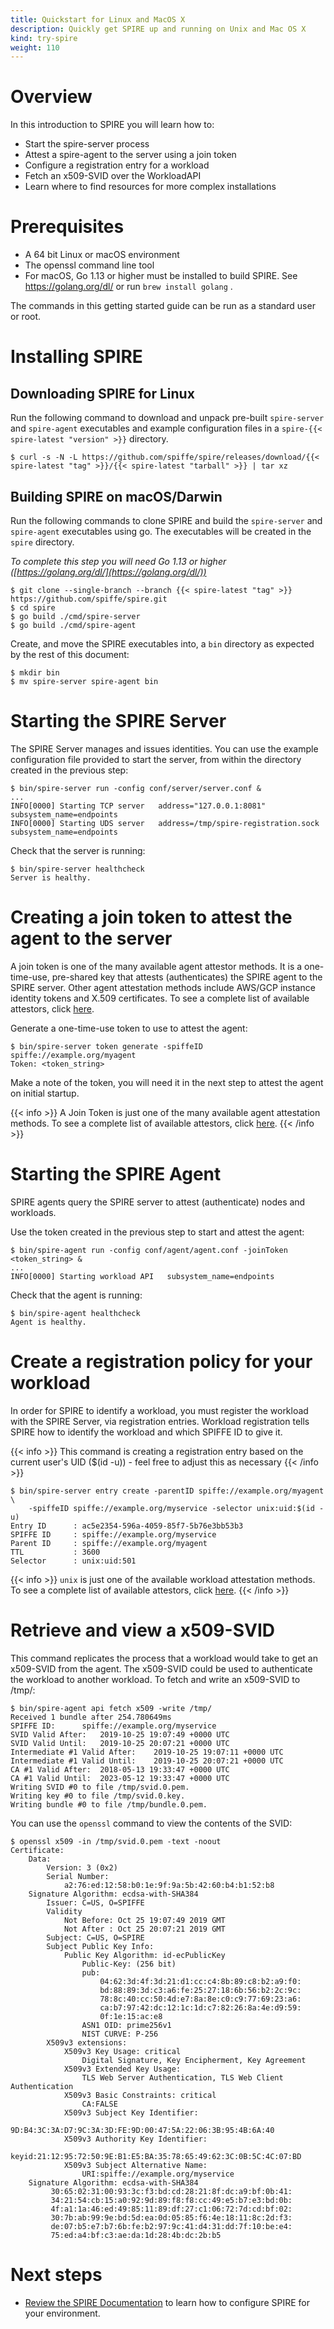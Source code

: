 ```yaml
---
title: Quickstart for Linux and MacOS X
description: Quickly get SPIRE up and running on Unix and Mac OS X
kind: try-spire
weight: 110
---
```


# Overview

In this introduction to SPIRE you will learn how to:

* Start the spire-server process
* Attest a spire-agent to the server using a join token
* Configure a registration entry for a workload
* Fetch an x509-SVID over the WorkloadAPI
* Learn where to find resources for more complex installations

# Prerequisites

* A 64 bit Linux or macOS environment
* The openssl command line tool
* For macOS, Go 1.13 or higher must be installed to build SPIRE. See https://golang.org/dl/ or run `brew install golang` .

The commands in this getting started guide can be run as a standard user or root.

# Installing SPIRE

## Downloading SPIRE for Linux

Run the following command to download and unpack pre-built `spire-server` and `spire-agent` executables and example configuration files in a `spire-{{< spire-latest "version" >}}` directory.

```
$ curl -s -N -L https://github.com/spiffe/spire/releases/download/{{< spire-latest "tag" >}}/{{< spire-latest "tarball" >}} | tar xz
```

## Building SPIRE on macOS/Darwin

Run the following commands to clone SPIRE and build the `spire-server` and `spire-agent` executables using go. The executables will be created in the `spire` directory.

*To complete this step you will need Go 1.13 or higher ([https://golang.org/dl/](https://golang.org/dl/))*

```
$ git clone --single-branch --branch {{< spire-latest "tag" >}} https://github.com/spiffe/spire.git
$ cd spire
$ go build ./cmd/spire-server 
$ go build ./cmd/spire-agent
```

Create, and move the SPIRE executables into, a `bin` directory as expected by the rest of this document:

```
$ mkdir bin
$ mv spire-server spire-agent bin
```

# Starting the SPIRE Server

The SPIRE Server manages and issues identities. You can use the example configuration file provided to start the server, from within the directory created in the previous step:

```
$ bin/spire-server run -config conf/server/server.conf &
...
INFO[0000] Starting TCP server   address="127.0.0.1:8081" subsystem_name=endpoints
INFO[0000] Starting UDS server   address=/tmp/spire-registration.sock subsystem_name=endpoints
```

Check that the server is running:

```
$ bin/spire-server healthcheck
Server is healthy.
```

# Creating a join token to attest the agent to the server

A join token is one of the many available agent attestor methods. It is a one-time-use, pre-shared key that attests (authenticates) the SPIRE agent to the SPIRE server. Other agent attestation methods include AWS/GCP instance identity tokens and X.509 certificates. To see a complete list of available attestors, click [here](/spire/docs/registering/#1-defining-the-spiffe-id-of-the-agent).

Generate a one-time-use token to use to attest the agent:

```
$ bin/spire-server token generate -spiffeID spiffe://example.org/myagent
Token: <token_string>
```

Make a note of the token, you will need it in the next step to attest the agent on initial startup.

{{< info >}}
A Join Token is just one of the many available agent attestation methods. To see a complete list of available attestors, click [here](/spire/docs/registering/#1-defining-the-spiffe-id-of-the-agent).
{{< /info >}}

# Starting the SPIRE Agent

SPIRE agents query the SPIRE server to attest (authenticate) nodes and workloads.

Use the token created in the previous step to start and attest the agent:

```
$ bin/spire-agent run -config conf/agent/agent.conf -joinToken <token_string> &
...
INFO[0000] Starting workload API   subsystem_name=endpoints
```

Check that the agent is running:

```
$ bin/spire-agent healthcheck
Agent is healthy.
```

# Create a registration policy for your workload

In order for SPIRE to identify a workload, you must register the workload with the SPIRE Server, via registration entries. Workload registration tells SPIRE how to identify the workload and which SPIFFE ID to give it.

{{< info >}}
This command is creating a registration entry based on the current user's UID ($(id -u)) - feel free to adjust this as necessary
{{< /info >}}


```
$ bin/spire-server entry create -parentID spiffe://example.org/myagent \
    -spiffeID spiffe://example.org/myservice -selector unix:uid:$(id -u)
Entry ID      : ac5e2354-596a-4059-85f7-5b76e3bb53b3
SPIFFE ID     : spiffe://example.org/myservice
Parent ID     : spiffe://example.org/myagent
TTL           : 3600
Selector      : unix:uid:501
```

{{< info >}}
`unix` is just one of the available workload attestation methods. To see a complete list of available attestors, click [here](/spire/docs/registering/#2-defining-the-spiffe-id-of-the-workload).
{{< /info >}}


# Retrieve and view a x509-SVID 

This command replicates the process that a workload would take to get an x509-SVID from the agent. The x509-SVID could be used to authenticate the workload to another workload. To fetch and write an x509-SVID to /tmp/:

```
$ bin/spire-agent api fetch x509 -write /tmp/
Received 1 bundle after 254.780649ms
SPIFFE ID:		spiffe://example.org/myservice
SVID Valid After:	2019-10-25 19:07:49 +0000 UTC
SVID Valid Until:	2019-10-25 20:07:21 +0000 UTC
Intermediate #1 Valid After:	2019-10-25 19:07:11 +0000 UTC
Intermediate #1 Valid Until:	2019-10-25 20:07:21 +0000 UTC
CA #1 Valid After:	2018-05-13 19:33:47 +0000 UTC
CA #1 Valid Until:	2023-05-12 19:33:47 +0000 UTC
Writing SVID #0 to file /tmp/svid.0.pem.
Writing key #0 to file /tmp/svid.0.key.
Writing bundle #0 to file /tmp/bundle.0.pem.
```

You can use the `openssl` command to view the contents of the SVID:

```
$ openssl x509 -in /tmp/svid.0.pem -text -noout
Certificate:
    Data:
        Version: 3 (0x2)
        Serial Number:
            a2:76:ed:12:58:b0:1e:9f:9a:5b:42:60:b4:b1:52:b8
    Signature Algorithm: ecdsa-with-SHA384
        Issuer: C=US, O=SPIFFE
        Validity
            Not Before: Oct 25 19:07:49 2019 GMT
            Not After : Oct 25 20:07:21 2019 GMT
        Subject: C=US, O=SPIRE
        Subject Public Key Info:
            Public Key Algorithm: id-ecPublicKey
                Public-Key: (256 bit)
                pub: 
                    04:62:3d:4f:3d:21:d1:cc:c4:8b:89:c8:b2:a9:f0:
                    bd:88:89:3d:c3:a6:fe:25:27:18:6b:56:b2:2c:9c:
                    78:8c:40:cc:50:4d:e7:8a:8e:c0:c9:77:69:23:a6:
                    ca:b7:97:42:dc:12:1c:1d:c7:82:26:8a:4e:d9:59:
                    0f:1e:15:ac:e8
                ASN1 OID: prime256v1
                NIST CURVE: P-256
        X509v3 extensions:
            X509v3 Key Usage: critical
                Digital Signature, Key Encipherment, Key Agreement
            X509v3 Extended Key Usage: 
                TLS Web Server Authentication, TLS Web Client Authentication
            X509v3 Basic Constraints: critical
                CA:FALSE
            X509v3 Subject Key Identifier: 
                9D:B4:3C:3A:D7:9C:3A:3D:FE:9D:00:47:5A:22:06:3B:95:4B:6A:40
            X509v3 Authority Key Identifier: 
                keyid:21:12:95:72:50:9E:B1:E5:BA:35:78:65:49:62:3C:0B:5C:4C:07:BD
            X509v3 Subject Alternative Name: 
                URI:spiffe://example.org/myservice
    Signature Algorithm: ecdsa-with-SHA384
         30:65:02:31:00:93:3c:f3:bd:cd:28:21:8f:dc:a9:bf:0b:41:
         34:21:54:cb:15:a0:92:9d:89:f8:f8:cc:49:e5:b7:e3:bd:0b:
         4f:a1:1a:46:ed:49:85:11:89:df:27:c1:06:72:7d:cd:bf:02:
         30:7b:ab:99:9e:bd:5d:ea:0d:05:85:f6:4e:18:11:8c:2d:f3:
         de:07:b5:e7:b7:6b:fe:b2:97:9c:41:d4:31:dd:7f:10:be:e4:
         75:ed:a4:bf:c3:ae:da:1d:28:4b:dc:2b:b5
```

# Next steps

* [Review the SPIRE Documentation](/spire/docs/) to learn how to configure SPIRE for your environment.

